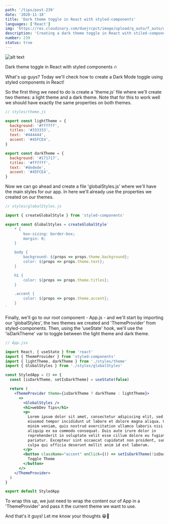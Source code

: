```yaml
---
path: '/tips/post-239'
date: '2020-11-18'
title: 'Dark theme toggle in React with styled-components'
languages: ['React']
img: 'https://res.cloudinary.com/duejrcpct/image/upload/q_auto/f_auto/w_1000/v1605715610/tips/239-1_g44vjh.png'
description: 'Creating a dark theme toggle in React with stiled-components'
number: 239
status: true
---
```


![alt text](https://res.cloudinary.com/duejrcpct/image/upload/q_auto/v1605715674/tips/239-2_smmj1z.gif 'Dark theme toggle')

Dark theme toggle in React with styled components 🔥

What's up guys? Today we'll check how to create a Dark Mode toggle using styled components in React!

So the first thing we need to do is create a 'theme.js' file where we'll create two themes: a light theme and a dark theme. Note that for this to work well we should have exactly the same properties on both themes.

```jsx
// styles/theme.js

export const lightTheme = {
  background: '#ffffff',
  titles: '#333333',
  text: '#444444',
  accent: '#45FCE4',
}

export const darkTheme = {
  background: '#171717',
  titles: '#ffffff',
  text: '#dedede',
  accent: '#45FCE4',
}
```

Now we can go ahead and create a file 'globalStyles.js' where we'll have the main styles for our app. In here we'll already use the properties we created on our themes.

```jsx
// styles/globalStyles.js

import { createGlobalStyle } from 'styled-components'

export const GlobalStyles = createGlobalStyle`
    * {
        box-sizing: border-box;
        margin: 0;
    } 

    body {
        background: ${props => props.theme.background};
        color: ${props => props.theme.text};
    }

    h1 {
        color: ${props => props.theme.titles};
    }

    .accent {
        color: ${props => props.theme.accent};
    }
`
```

Finally, we'll go to our root component - App.js - and we'll start by importing our 'globalStyles', the two themes we created and 'ThemeProvider' from styled-components. Then, using the 'useState' hook, we'll use the 'isDarkTheme' var to toggle between the light theme and dark theme.

```jsx
// App.jsx

import React, { useState } from 'react'
import { ThemeProvider } from 'styled-components'
import { lightTheme, darkTheme } from './styles/theme'
import { GlobalStyles } from './styles/globalStyles'

const StyledApp = () => {
  const [isDarkTheme, setIsDarkTheme] = useState(false)

  return (
    <ThemeProvider theme={isDarkTheme ? darkTheme : lightTheme}>
      <>
        <GlobalStyles />
        <h1>webDev Tips</h1>
        <p>
          Lorem ipsum dolor sit amet, consectetur adipiscing elit, sed do
          eiusmod tempor incididunt ut labore et dolore magna aliqua. Ut enim ad
          minim veniam, quis nostrud exercitation ullamco laboris nisi ut
          aliquip ex ea commodo consequat. Duis aute irure dolor in
          reprehenderit in voluptate velit esse cillum dolore eu fugiat nulla
          pariatur. Excepteur sint occaecat cupidatat non proident, sunt in
          culpa qui officia deserunt mollit anim id est laborum.
        </p>
        <button className="accent" onClick={() => setIsDarkTheme(!isDarkTheme)}>
          Toggle Theme
        </button>
      </>
    </ThemeProvider>
  )
}

export default StyledApp
```

To wrap this up, we just need to wrap the content our of App in a 'ThemeProvider' and pass it the current theme we want to use.

And that's it guys! Let me know your thoughts 😁🙏
